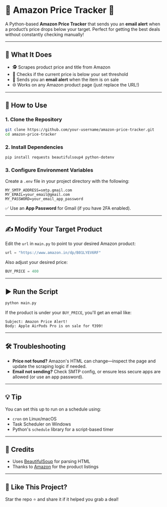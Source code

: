 # 🔔 Amazon Price Tracker 🛒

A Python-based **Amazon Price Tracker** that sends you an **email alert** when a product’s price drops below your target. Perfect for getting the best deals without constantly checking manually!

---

## 🧠 What It Does

- 🕵️ Scrapes product price and title from Amazon
- 🔁 Checks if the current price is below your set threshold
- 📧 Sends you an **email alert** when the item is on sale
- 🌐 Works on any Amazon product page (just replace the URL!)

---

## 🚀 How to Use

### 1. Clone the Repository
```bash
git clone https://github.com/your-username/amazon-price-tracker.git
cd amazon-price-tracker
```

### 2. Install Dependencies
```bash
pip install requests beautifulsoup4 python-dotenv
```

### 3. Configure Environment Variables

Create a `.env` file in your project directory with the following:
```
MY_SMTP_ADDRESS=smtp.gmail.com
MY_EMAIL=your_email@gmail.com
MY_PASSWORD=your_email_app_password
```

✅ Use an **App Password** for Gmail (if you have 2FA enabled).

---

## ✍️ Modify Your Target Product

Edit the `url` in `main.py` to point to your desired Amazon product:
```python
url = "https://www.amazon.in/dp/B01LYEV6RF"
```

Also adjust your desired price:
```python
BUY_PRICE = 400
```

---

## ▶️ Run the Script
```bash
python main.py
```

If the product is under your `BUY_PRICE`, you'll get an email like:

```
Subject: Amazon Price Alert!
Body: Apple AirPods Pro is on sale for ₹399! 
```

---

## 🛠 Troubleshooting

- **Price not found?** Amazon's HTML can change—inspect the page and update the scraping logic if needed.
- **Email not sending?** Check SMTP config, or ensure less secure apps are allowed (or use an app password).

---

## 💡 Tip

You can set this up to run on a schedule using:
- `cron` on Linux/macOS
- Task Scheduler on Windows
- Python's `schedule` library for a script-based timer

---

## 🙏 Credits

- Uses [BeautifulSoup](https://www.crummy.com/software/BeautifulSoup/) for parsing HTML
- Thanks to [Amazon](https://www.amazon.in/) for the product listings

---

## 🌟 Like This Project?

Star the repo ⭐ and share it if it helped you grab a deal!
